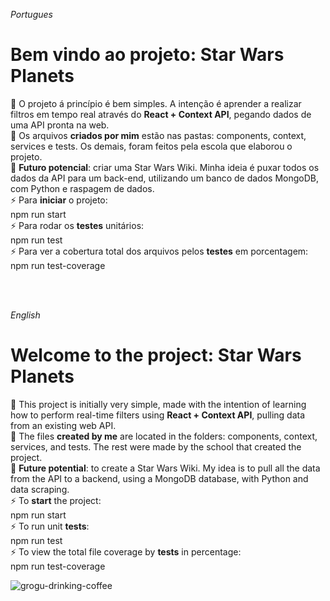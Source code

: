 <i>Portugues</i>

<h1> Bem vindo ao projeto: Star Wars Planets</h1>
<p>
    🌱 O projeto á princípio é bem simples. A intenção é aprender a realizar filtros em tempo real através do <strong>React + Context API</strong>, pegando dados de uma API pronta na web.
    <br />
    📁 Os arquivos <strong>criados por mim</strong> estão nas pastas: components, context, services e tests. Os demais, foram feitos pela escola que elaborou o projeto.
    <br />
    🤖 <strong>Futuro potencial</strong>: criar uma Star Wars Wiki. Minha ideia é puxar todos os dados da API para um back-end, utilizando um banco de dados MongoDB, com Python e raspagem de dados.
    <br />
    ⚡ Para <strong>iniciar</strong> o projeto: <br />
    npm run start <br />
    ⚡ Para rodar os <strong>testes</strong> unitários:<br />
    npm run test <br />
    ⚡ Para ver a cobertura total dos arquivos pelos <strong>testes</strong> em porcentagem: <br />
    npm run test-coverage <br />
</p>

<br />
<br />

<i>English</i>

<h1> Welcome to the project: Star Wars Planets</h1>
<p>
    🌱 This project is initially very simple, made with the intention of learning how to perform real-time filters using <strong>React + Context API</strong>, pulling data from an existing web API.
    <br />
    📁 The files <strong>created by me</strong> are located in the folders: components, context, services, and tests. The rest were made by the school that created the project.
    <br />
    🤖 <strong>Future potential</strong>: to create a Star Wars Wiki. My idea is to pull all the data from the API to a backend, using a MongoDB database, with Python and data scraping.
    <br />
    ⚡ To <strong>start</strong> the project: <br />
    npm run start <br />
    ⚡ To run unit <strong>tests</strong>: <br />
    npm run test <br />
    ⚡ To view the total file coverage by <strong>tests</strong> in percentage: <br />
    npm run test-coverage <br />
</p>

<img alt="grogu-drinking-coffee" src="https://media.tenor.com/4COAupmwhmUAAAAd/baby-yoda.gif">
